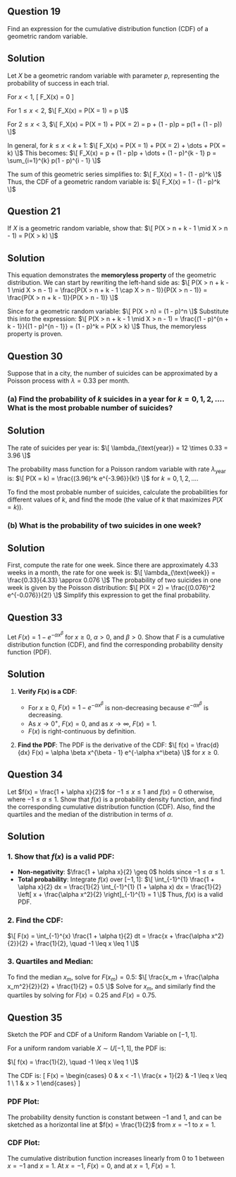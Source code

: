 ## Question 19
Find an expression for the cumulative distribution function (CDF) of a geometric random variable.

## Solution

Let $X$ be a geometric random variable with parameter $p$, representing the probability of success in each trial.

For $x < 1$,
\[
F_X(x) = 0
\]

For $1 \leq x < 2$,
$\[
F_X(x) = P(X = 1) = p
\]$

For $2 \leq x < 3$,
$\[
F_X(x) = P(X = 1) + P(X = 2) = p + (1 - p)p = p(1 + (1 - p))
\]$

In general, for $k \leq x < k + 1$:
$\[
F_X(x) = P(X = 1) + P(X = 2) + \dots + P(X = k)
\]$
This becomes:
$\[
F_X(x) = p + (1 - p)p + \dots + (1 - p)^{k - 1} p = \sum_{i=1}^{k} p(1 - p)^{i - 1}
\]$

The sum of this geometric series simplifies to:
$\[
F_X(x) = 1 - (1 - p)^k
\]$
Thus, the CDF of a geometric random variable is:
$\[
F_X(x) = 1 - (1 - p)^k
\]$


## Question 21
If $X$ is a geometric random variable, show that:
$\[
P(X > n + k - 1 \mid X > n - 1) = P(X > k)
\]$

## Solution

This equation demonstrates the **memoryless property** of the geometric distribution. We can start by rewriting the left-hand side as:
$\[
P(X > n + k - 1 \mid X > n - 1) = \frac{P(X > n + k - 1 \cap X > n - 1)}{P(X > n - 1)} = \frac{P(X > n + k - 1)}{P(X > n - 1)}
\]$

Since for a geometric random variable:
$\[
P(X > n) = (1 - p)^n
\]$
Substitute this into the expression:
$\[
P(X > n + k - 1 \mid X > n - 1) = \frac{(1 - p)^{n + k - 1}}{(1 - p)^{n - 1}} = (1 - p)^k = P(X > k)
\]$
Thus, the memoryless property is proven.


## Question 30
Suppose that in a city, the number of suicides can be approximated by a Poisson process with $\lambda = 0.33$ per month.

### (a) Find the probability of $k$ suicides in a year for $k = 0, 1, 2, \dots$. What is the most probable number of suicides?

## Solution

The rate of suicides per year is:
$\[
\lambda_{\text{year}} = 12 \times 0.33 = 3.96
\]$

The probability mass function for a Poisson random variable with rate $\lambda_{\text{year}}$ is:
$\[
P(X = k) = \frac{(3.96)^k e^{-3.96}}{k!}
\]$
for $k = 0, 1, 2, \dots$.

To find the most probable number of suicides, calculate the probabilities for different values of $k$, and find the mode (the value of $k$ that maximizes $P(X = k)$).

### (b) What is the probability of two suicides in one week?

## Solution

First, compute the rate for one week. Since there are approximately 4.33 weeks in a month, the rate for one week is:
$\[
\lambda_{\text{week}} = \frac{0.33}{4.33} \approx 0.076
\]$
The probability of two suicides in one week is given by the Poisson distribution:
$\[
P(X = 2) = \frac{(0.076)^2 e^{-0.076}}{2!}
\]$
Simplify this expression to get the final probability.


## Question 33
Let $F(x) = 1 - e^{-\alpha x^\beta}$ for $x \geq 0$, $\alpha > 0$, and $\beta > 0$. Show that $F$ is a cumulative distribution function (CDF), and find the corresponding probability density function (PDF).

## Solution

1. **Verify $F(x)$ is a CDF**:
   - For $x \geq 0$, $F(x) = 1 - e^{-\alpha x^\beta}$ is non-decreasing because $e^{-\alpha x^\beta}$ is decreasing.
   - As $x \to 0^+$, $F(x) = 0$, and as $x \to \infty$, $F(x) = 1$.
   - $F(x)$ is right-continuous by definition.

2. **Find the PDF**:
   The PDF is the derivative of the CDF:
    $\[
   f(x) = \frac{d}{dx} F(x) = \alpha \beta x^{\beta - 1} e^{-\alpha x^\beta}
   \]$
   for $x \geq 0$.


## Question 34
Let $f(x) = \frac{1 + \alpha x}{2}$ for $-1 \leq x \leq 1$ and $f(x) = 0$ otherwise, where $-1 \leq \alpha \leq 1$. Show that $f(x)$ is a probability density function, and find the corresponding cumulative distribution function (CDF). Also, find the quartiles and the median of the distribution in terms of $\alpha$.

## Solution

### 1. Show that $f(x)$ is a valid PDF:

- **Non-negativity**: $\frac{1 + \alpha x}{2} \geq 0$ holds since $-1 \leq \alpha \leq 1$.
- **Total probability**: Integrate $f(x)$ over $[-1, 1]$:
  $\[
  \int_{-1}^{1} \frac{1 + \alpha x}{2} dx = \frac{1}{2} \int_{-1}^{1} (1 + \alpha x) dx = \frac{1}{2} \left[ x + \frac{\alpha x^2}{2} \right]_{-1}^{1} = 1
  \]$
  Thus, $f(x)$ is a valid PDF.

### 2. Find the CDF:
$\[
F(x) = \int_{-1}^{x} \frac{1 + \alpha t}{2} dt = \frac{x + \frac{\alpha x^2}{2}}{2} + \frac{1}{2}, \quad -1 \leq x \leq 1
\]$

### 3. Quartiles and Median:
To find the median $x_m$, solve for $F(x_m) = 0.5$:
$\[
\frac{x_m + \frac{\alpha x_m^2}{2}}{2} + \frac{1}{2} = 0.5
\]$
Solve for $x_m$, and similarly find the quartiles by solving for $F(x) = 0.25$ and $F(x) = 0.75$.


## Question 35
Sketch the PDF and CDF of a Uniform Random Variable on $[-1, 1]$.

For a uniform random variable $X \sim U[-1, 1]$, the PDF is:

$\[
f(x) = \frac{1}{2}, \quad -1 \leq x \leq 1
\]$

The CDF is:
\[
F(x) = 
\begin{cases} 
0 & x < -1 \\
\frac{x + 1}{2} & -1 \leq x \leq 1 \\
1 & x > 1
\end{cases}
\]

### PDF Plot:
The probability density function is constant between $-1$ and $1$, and can be sketched as a horizontal line at $f(x) = \frac{1}{2}$ from $x = -1$ to $x = 1$.

### CDF Plot:
The cumulative distribution function increases linearly from $0$ to $1$ between $x = -1$ and $x = 1$. At $x = -1$, $F(x) = 0$, and at $x = 1$, $F(x) = 1$.
